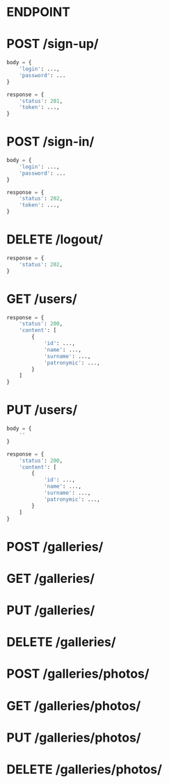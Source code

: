 # ENDPOINT

# POST /sign-up/
```python
body = {
    'login': ...,
    'password': ...
}

response = {
    'status': 201,
    'token': ...,
}
```

# POST /sign-in/
```python
body = {
    'login': ...,
    'password': ...
}

response = {
    'status': 202,
    'token': ...,
}
```

# DELETE /logout/
```python
response = {
    'status': 202,
}
```


# GET /users/
```python
response = {
    'status': 200,
    'content': [
        {
            'id': ...,
            'name': ...,
            'surname': ...,
            'patronymic': ...,
        }
    ]
}
```

# PUT /users/
```python
body = {
    ''
}

response = {
    'status': 200,
    'content': [
        {
            'id': ...,
            'name': ...,
            'surname': ...,
            'patronymic': ...,
        }
    ]
}
```


# POST /galleries/

# GET /galleries/

# PUT /galleries/

# DELETE /galleries/


# POST /galleries/photos/

# GET /galleries/photos/

# PUT /galleries/photos/

# DELETE /galleries/photos/
